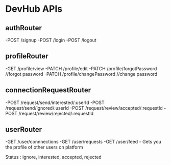 # DevHub APIs

## authRouter
-POST /signup
-POST /login
-POST /logout

## profileRouter
-GET /profile/view
-PATCH /profile/edit
-PATCH /profile/forgotPassword    //forgot password
-PATCH /profile/changePassword    //change password

## connectionRequestRouter
-POST /request/send/interested/:userId
-POST /request/send/ignored/:userId
-POST /request/review/accepted/:requestId
-POST /request/review/rejected/:requestId

## userRouter
-GET /user/connnections
-GET /user/requests
-GET /user/feed - Gets you the profile of other users on platform 

Status : ignore, interested, accepted, rejected
